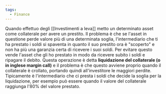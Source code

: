 ```yaml
---
tags:
  - Finance
---
```

Quando effettuo degli [[Investimenti a leva]] metto un determinato asset come collaterale per avere un prestito.
Il problema è che se l'asset in questione perde valore più di una determinata soglia, l'intermediario che ti ha prestato i soldi si spaventa in quanto il suo prestito ora è "scoperto" e non ha più una garanzia certa di ricevere i suoi soldi.
Per evitare questo vende l'asset che gli ho prestato in modo da ricevere subito i soldi e ripagare il debito.
Questa operazione è detta **liquidazione del collaterale (o in inglese margin call)** e il problema è che questo avviene proprio quando il collaterale è crollato, portando quindi all'investitore le maggiori perdite.
Tipicamente è l'intermediario che ci presta i soldi che decide la soglia per la liquidazione, per esempio può essere quando il valore del collaterale raggiunga l'80% del valore prestato.
